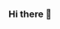 ### Hi there 👋

<!--
**cip2121/cip2121** is a ✨ _special_ ✨ repository because its `README.md` (this file) appears on your GitHub profile.

Here are some ideas to get you started:

I am Chaedar (he/him), a master's student in Public Administration at Columbia University. My study focuses on energy and the environment,
with a specialization in data analytics and quantitative analysis.

I am currently learning how to analyze text data especially from online resources, such as social media and news. I realized that text data 
is the new number, and there have been some techniques and tools developed to harness this resource to gain insights previously not seen 
using conventional approach.

With an engineering background, I am quite comfortable with math and the idea of programming. Yet, I do not have sufficient experience in
working on programming projects, and I believe joining a community in github would help me to learn the best practice in text analysis 
using any programming language.

I recent hobby is hiking in the US national parks. I have visited 15 national parks during the last 6 months, including Yosemite, Yellowstone,
Grand Teton, Rocky Mountains, and many more. They are all gorgeous! I am looking to have another trip to Glacier National Park thins spring,
and several national parks in Alaska during this early summer.

You can reach me through my email (cip2121@columbia.edu). Looking forward to connecting and collaborating with you!
